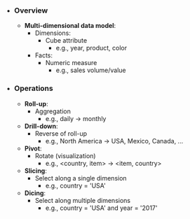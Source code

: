 - ### Overview
	- **Multi-dimensional data model**:
		- Dimensions:
			- Cube attribute
				- e.g., year, product, color
		- Facts:
			- Numeric measure
				- e.g., sales volume/value

- ### Operations
	- **Roll-up**:
		- Aggregation
			- e.g., daily -> monthly
	- **Drill-down**:
		- Reverse of roll-up
			- e.g., North America -> USA, Mexico, Canada, ...
	- **Pivot**:
		- Rotate (visualization)
			- e.g., <country, item> -> <item, country>
	- **Slicing**:
		- Select along a single dimension
			- e.g., country = 'USA'
	- **Dicing**:
		- Select along multiple dimensions
			- e.g., country = 'USA' and year = '2017'
